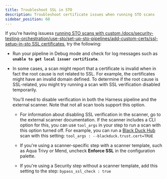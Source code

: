```yaml
---
title: Troubleshoot SSL in STO
description: Troubleshoot certificate issues when running STO scans
sidebar_position: 60
---
```


If you're having issuess [running STO scans with custom /docs/security-testing-orchestration/use-sto/set-up-sto-pipelines/add-custom-certs/ssl-setup-in-sto
SSL certificates](/docs/security-testing-orchestration/use-sto/set-up-sto-pipelines/ssl-setup-in-sto), try the following:

- Run your pipeline in Debug mode and check for log messages such as **`unable to get local issuer certificate`**.

- In some cases, a scan might report that a certificate is invalid when in fact the root cause is not related to SSL. For example, the certificates might have an invalid domain defined. To determine if the root cause is SSL-related, you might try running a scan with SSL verification disabled temporarily. 

  You'll need to disable verification in both the Harness pipeline and the external scanner. Note that not all scan tools support this option. 

  -  For information about disabling SSL verification in the scanner, go to the external scanner documentation. If the scanner includes a CLI option for this, you can use `tool_args` in your step to run a scan with this option turned off. For example, you can run a [Black Duck Hub](/docs/security-testing-orchestration/sto-techref-category/black-duck-hub-scanner-reference#settings) scan with this setting: `tool_args : --blackduck.trust.cert=TRUE`
 
  - If you're using a scanner-specific step with a scanner template, such as Aqua Trivy or Mend, uncheck **Enforce SSL** in the configuration palette. 

  - If you're using a Security step without a scanner template, add this setting to the step: `bypass_ssl_check : true`
